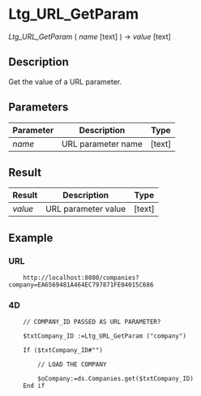 ﻿ <!--
    Ltg_URL_GetParam ( name [text] ) -> value [text]
        
    Get the value of a URL parameter.
 -->
 
# Ltg_URL_GetParam

*Ltg_URL_GetParam* ( _name_ [text] ) -> _value_ [text]

## Description

Get the value of a URL parameter.


## Parameters

 Parameter    | Description                        | Type
------------  |-------------                       |-------------
*name*        | URL parameter name                 | [text]

## Result

 Result        | Description                       | Type
------------   |-------------                      |-------------
*value*        | URL parameter value               | [text]

## Example

### URL

```4d
    http://localhost:8080/companies?company=EA6569481A464EC797871FE04015C686
```

### 4D

```4d
    // COMPANY_ID PASSED AS URL PARAMETER?
		
	$txtCompany_ID :=Ltg_URL_GetParam ("company")
		
	If ($txtCompany_ID#"")
			
        // LOAD THE COMPANY

		$oCompany:=ds.Companies.get($txtCompany_ID)
	End if 
```
